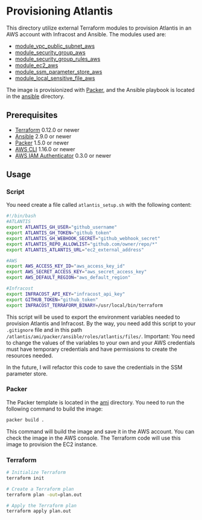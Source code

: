 # Provisioning Atlantis

This directory utilize external Terraform modules to provision Atlantis in an AWS account with Infracost and Ansible. The modules used are:

- [module_vpc_public_subnet_aws](git@github.com:pdaambrosio/module_vpc_public_subnet_aws.git)
- [module_security_group_aws](git@github.com:pdaambrosio/module_security_group_aws.git)
- [module_security_group_rules_aws](git@github.com:pdaambrosio/module_security_group_rules_aws.git")
- [module_ec2_aws](git@github.com:pdaambrosio/module_ec2_aws.git)
- [module_ssm_parameter_store_aws](git@github.com:pdaambrosio/module_ssm_parameter_store_aws.git)
- [module_local_sensitive_file_aws](git@github.com:pdaambrosio/module_local_sensitive_file_aws.git)

The image is provisionized with [Packer](https://www.packer.io/), and the Ansible playbook is located in the [ansible](./ansible) directory.

## Prerequisites

- [Terraform](https://www.terraform.io/downloads.html) 0.12.0 or newer
- [Ansible](https://docs.ansible.com/ansible/latest/installation_guide/intro_installation.html) 2.9.0 or newer
- [Packer](https://www.packer.io/downloads.html) 1.5.0 or newer
- [AWS CLI](https://docs.aws.amazon.com/cli/latest/userguide/cli-chap-install.html) 1.16.0 or newer
- [AWS IAM Authenticator](https://docs.aws.amazon.com/eks/latest/userguide/install-aws-iam-authenticator.html) 0.3.0 or newer

## Usage

### Script

You need create a file called `atlantis_setup.sh` with the following content:

```bash
#!/bin/bash
#ATLANTIS
export ATLANTIS_GH_USER="github_username"
export ATLANTIS_GH_TOKEN="github_token"
export ATLANTIS_GH_WEBHOOK_SECRET="github_webhook_secret"
export ATLANTIS_REPO_ALLOWLIST="github.com/owner/repo/*"
export ATLANTIS_ATLANTIS_URL="ec2_external_address"

#AWS
export AWS_ACCESS_KEY_ID="aws_access_key_id"
export AWS_SECRET_ACCESS_KEY="aws_secret_access_key"
export AWS_DEFAULT_REGION="aws_default_region"

#Infracost
export INFRACOST_API_KEY="infracost_api_key" 
export GITHUB_TOKEN="github_token" 
export INFRACOST_TERRAFORM_BINARY=/usr/local/bin/terraform
```

This script will be used to export the environment variables needed to provision Atlantis and Infracost.
By the way, you need add this script to your `.gitignore` file and in this path `/atlantis/ami/packer/ansible/roles/atlantis/files/`.
Important: You need to change the values of the variables to your own and your AWS credentials must have temporary credentials and have permissions to create the resources needed.

In the future, I will refactor this code to save the credentials in the SSM parameter store.

### Packer

The Packer template is located in the [ami](./ami) directory. You need to run the following command to build the image:

```bash
packer build .
```

This command will build the image and save it in the AWS account. You can check the image in the AWS console.
The Terraform code will use this image to provision the EC2 instance.

### Terraform

```bash
# Initialize Terraform
terraform init

# Create a Terraform plan
terraform plan -out=plan.out

# Apply the Terraform plan
terraform apply plan.out
```
